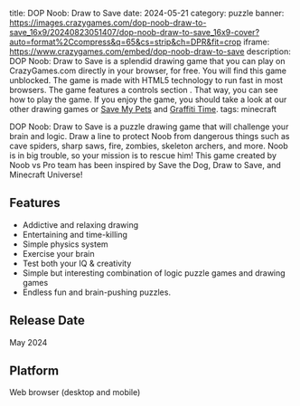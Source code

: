 title: DOP Noob: Draw to Save
date: 2024-05-21
category: puzzle
banner: https://images.crazygames.com/dop-noob-draw-to-save_16x9/20240823051407/dop-noob-draw-to-save_16x9-cover?auto=format%2Ccompress&q=65&cs=strip&ch=DPR&fit=crop
iframe: https://www.crazygames.com/embed/dop-noob-draw-to-save
description: DOP Noob: Draw to Save is a splendid drawing game that you can play on CrazyGames.com directly in your browser, for free. You will find this game unblocked. The game is made with HTML5 technology to run fast in most browsers. The game features a controls section . That way, you can see how to play the game. If you enjoy the game, you should take a look at our other drawing games or <a href='https://www.crazygames.com/game/save-my-pets' target='_blank'>Save My Pets</a> and <a href='https://www.crazygames.com/game/graffiti-time' target='_blank'>Graffiti Time</a>.
tags: minecraft

<p>DOP Noob: Draw to Save is a puzzle drawing game that will challenge your brain and logic. Draw a line to protect Noob from dangerous things such as cave spiders, sharp saws, fire, zombies, skeleton archers, and more. Noob is in big trouble, so your mission is to rescue him! This game created by Noob vs Pro team has been inspired by Save the Dog, Draw to Save, and Minecraft Universe!


<h2>Features</h2>
<ul>
    <li>Addictive and relaxing drawing</li>
    <li>Entertaining and time-killing</li>
    <li>Simple physics system</li>
    <li>Exercise your brain</li>
    <li>Test both your IQ &amp; creativity</li>
    <li>Simple but interesting combination of logic puzzle games and drawing games</li>
    <li>Endless fun and brain-pushing puzzles.</li>
</ul>
<h2>Release Date</h2>
<p>May 2024</p>
<h2>Platform</h2>
<p>Web browser (desktop and mobile)</p>
        